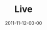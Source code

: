 ---
layout: message
category: message
series: "The Strong Challenge"
title: "Live"
date: 2011-11-12-00-00
message_id: 700
audio: "http://s3.amazonaws.com/crossroads-media/messages/audio/strong06.mp3"
audio-duration: "51:07"
program: "http://s3.amazonaws.com/crossroads-media/documents/11_12-13_11STRONGProgram.pdf"
description: "The challenges we've incorporated over the past weeks are all important elements of the lives of disciples of Jesus. As we continue to engage with these rhythms and practices, we grow closer to God and spiritually strong."
video: "http://s3.amazonaws.com/crossroads-media/messages/video/strong06.mp4"
video-duration: "51:13"
yt-embed-url: "//www.youtube.com/embed/nXljYwvM20I"
video-image: "http://s3.amazonaws.com/crossroads-media/images/strong06_still.jpg"
tag: 
 - journey
 - mingo
 - strong-challenge
 - live
 - program
explicit: false
---